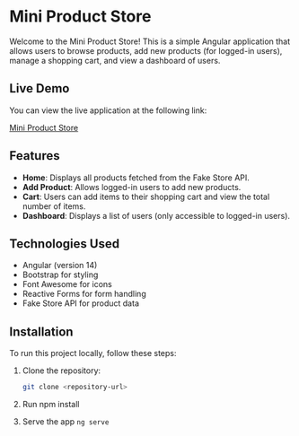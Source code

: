 # Mini Product Store

Welcome to the Mini Product Store! This is a simple Angular application that allows users to browse products, add new products (for logged-in users), manage a shopping cart, and view a dashboard of users.

## Live Demo

You can view the live application at the following link:

[Mini Product Store](https://abdul-moiz-store.netlify.app)

## Features

- **Home**: Displays all products fetched from the Fake Store API.
- **Add Product**: Allows logged-in users to add new products.
- **Cart**: Users can add items to their shopping cart and view the total number of items.
- **Dashboard**: Displays a list of users (only accessible to logged-in users).

## Technologies Used

- Angular (version 14)
- Bootstrap for styling
- Font Awesome for icons
- Reactive Forms for form handling
- Fake Store API for product data

## Installation

To run this project locally, follow these steps:

1. Clone the repository:

   ```bash
   git clone <repository-url>
   ```
2. Run npm install
3. Serve the app `ng serve`
